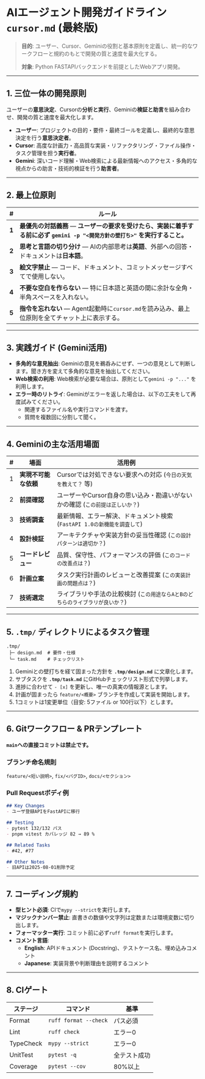 # AIエージェント開発ガイドライン `cursor.md` (最終版)

> **目的**: ユーザー、Cursor、Geminiの役割と基本原則を定義し、統一的なワークフローと規約のもとで開発の質と速度を最大化する。
>
> **対象**: Python FASTAPIバックエンドを前提としたWebアプリ開発。

-----

## 1\. 三位一体の開発原則

ユーザーの**意思決定**、Cursorの**分析と実行**、Geminiの**検証と助言**を組み合わせ、開発の質と速度を最大化します。

  - **ユーザー**: プロジェクトの目的・要件・最終ゴールを定義し、最終的な意思決定を行う**意思決定者**。
  - **Cursor**: 高度な計画力・高品質な実装・リファクタリング・ファイル操作・タスク管理を担う**実行者**。
  - **Gemini**: 深いコード理解・Web検索による最新情報へのアクセス・多角的な視点からの助言・技術的検証を行う**助言者**。

-----

## 2\. 最上位原則

| \#     | ルール                                                                                                                   |
| ----- | ------------------------------------------------------------------------------------------------------------------------ |
| **1** | **最優先の対話義務** ― **ユーザーの要求を受けたら、実装に着手する前に必ず `gemini -p "<開発方針の壁打ち>"` を実行すること。** |
| **2** | **思考と言語の切り分け** ― AIの内部思考は**英語**、外部への回答・ドキュメントは**日本語**。                                   |
| **3** | **絵文字禁止** ― コード、ドキュメント、コミットメッセージすべてで使用しない。                                                 |
| **4** | **不要な空白を作らない** ― 特に日本語と英語の間に余計な全角・半角スペースを入れない。                                         |
| **5** | **指令を忘れない** ― Agent起動時に`cursor.md`を読み込み、最上位原則を全てチャット上に表示する。                               |

-----

## 3\. 実践ガイド (Gemini活用)

  - **多角的な意見抽出**: Geminiの意見を鵜呑みにせず、一つの意見として判断します。聞き方を変えて多角的な意見を抽出してください。
  - **Web検索の利用**: Web検索が必要な場合は、原則として`gemini -p "..."` を利用します。
  - **エラー時のリトライ**: Geminiがエラーを返した場合は、以下の工夫をして再度試みてください。
      - 関連するファイル名や実行コマンドを渡す。
      - 質問を複数回に分割して聞く。

-----

## 4\. Geminiの主な活用場面

| \# | 場面 | 活用例 |
|---|---|---|
| 1 | **実現不可能な依頼** | Cursorでは対処できない要求への対応 (`今日の天気を教えて？` 等) |
| 2 | **前提確認** | ユーザーやCursor自身の思い込み・勘違いがないかの確認 (`この前提は正しいか？`) |
| 3 | **技術調査** | 最新情報、エラー解決、ドキュメント検索 (`FastAPI 1.0の新機能を調査して`) |
| 4 | **設計検証** | アーキテクチャや実装方針の妥当性確認 (`この設計パターンは適切か？`) |
| 5 | **コードレビュー** | 品質、保守性、パフォーマンスの評価 (`このコードの改善点は？`) |
| 6 | **計画立案** | タスク実行計画のレビューと改善提案 (`この実装計画の問題点は？`) |
| 7 | **技術選定** | ライブラリや手法の比較検討 (`この用途ならAとBのどちらのライブラリが良いか？`) |

-----

## 5\. `.tmp/` ディレクトリによるタスク管理

```
.tmp/
 ├─ design.md  # 要件・仕様
 └─ task.md    # チェックリスト
```

1.  Geminiとの壁打ちを経て固まった方針を **`.tmp/design.md`** に文章化します。
2.  サブタスクを **`.tmp/task.md`** にGitHubチェックリスト形式で列挙します。
3.  進捗に合わせて `- [x]` を更新し、唯一の真実の情報源とします。
4.  計画が固まったら `feature/<概要>` ブランチを作成して実装を開始します。
5.  1コミットは1変更単位（目安: 5ファイル or 100行以下）とします。

-----

## 6\. Gitワークフロー & PRテンプレート

**`main`への直接コミットは禁止です。**

### ブランチ命名規則

`feature/<短い説明>`, `fix/<バグID>`, `docs/<セクション>`

### Pull Requestボディ例

```md
## Key Changes
- ユーザ登録APIをFastAPIに移行

## Testing
- pytest 132/132 パス
- pnpm vitest カバレッジ 82 → 89 %

## Related Tasks
- #42, #77

## Other Notes
- 旧APIは2025-08-01削除予定
```

-----

## 7\. コーディング規約

  - **型ヒント必須**: CIで`mypy --strict`を実行します。
  - **マジックナンバー禁止**: 直書きの数値や文字列は定数または環境変数に切り出します。
  - **フォーマッター実行**: コミット前に必ず`ruff format`を実行します。
  - **コメント言語**:
      - **English**: APIドキュメント (Docstring)、テストケース名、埋め込みコメント
      - **Japanese**: 実装背景や判断理由を説明するコメント

-----

## 8\. CIゲート

| ステージ | コマンド | 基準 |
|---|---|---|
| Format | `ruff format --check` | パス必須 |
| Lint | `ruff check` | エラー0 |
| TypeCheck | `mypy --strict` | エラー0 |
| UnitTest | `pytest -q` | 全テスト成功 |
| Coverage | `pytest --cov` | 80%以上 |